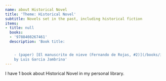 ```yaml
---
name: about Historical Novel
title: 'Theme: Historical Novel'
subtitle: Novels set in the past, including historical fiction
items:
- title: null
  books:
  - '9788408267461'
  description: 'Book title:


    - (paper) [El manuscrito de nieve (Fernando de Rojas, #2)](/books/info/9788408267461)
    by Luis Garcia Jambrina'
---
```

I have 1 book about Historical Novel in my personal library.
